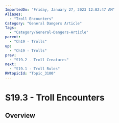```yaml
---
ImportedOn: "Friday, January 27, 2023 12:02:47 AM"
Aliases:
  - "Troll Encounters"
Category: "General Dangers Article"
Tags:
  - "Category/General-Dangers-Article"
parent:
  - "Ch19 - Trolls"
up:
  - "Ch19 - Trolls"
prev:
  - "S19.2 - Troll Creatures"
next:
  - "S19.1 - Troll Rules"
RWtopicId: "Topic_3100"
---
```

# S19.3 - Troll Encounters
## Overview
